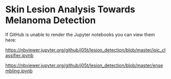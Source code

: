# Skin Lesion Analysis Towards Melanoma Detection

If GitHub is unable to render the Jupyter notebooks you can view them here:

https://nbviewer.jupyter.org/github/j05t/lesion_detection/blob/master/isic_classifier.ipynb

https://nbviewer.jupyter.org/github/j05t/lesion_detection/blob/master/ensembling.ipynb
